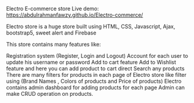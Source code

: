 Electro E-commerce store
Live demo: https://abdulrahmanfawzy.github.io/Electro-commerce/

Electro store is a huge store built using HTML, CSS, Javascript, Ajax, bootstrap5, sweet alert and Firebase

This store contains many features like:

Registration system (Register, Login and Logout)
Account for each user to update his username or password
Add to cart feature
Add to Wishlist feature and here you can add product to cart direct
Search any products
There are many filters for products in each page of Electro store like filter using (Brand Names , Colors of products and Price of products)
Electro contains admin dashboard for adding products for each page
Admin can make CRUD operation on products.

